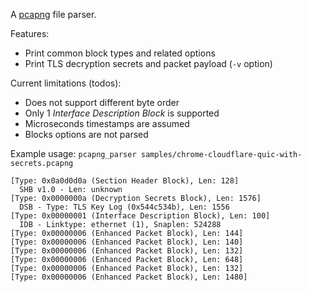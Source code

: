 A [pcapng](ttps://datatracker.ietf.org/doc/draft-tuexen-opsawg-pcapng) file parser.

Features:

- Print common block types and related options
- Print TLS decryption secrets and packet payload (`-v` option)

Current limitations (todos):

- Does not support different byte order
- Only 1 *Interface Description Block* is supported
- Microseconds timestamps are assumed
- Blocks options are not parsed

Example usage: `pcapng_parser samples/chrome-cloudflare-quic-with-secrets.pcapng`

```
[Type: 0x0a0d0d0a (Section Header Block), Len: 128]
  SHB v1.0 - Len: unknown
[Type: 0x0000000a (Decryption Secrets Block), Len: 1576]
  DSB - Type: TLS Key Log (0x544c534b), Len: 1556
[Type: 0x00000001 (Interface Description Block), Len: 100]
  IDB - Linktype: ethernet (1), Snaplen: 524288
[Type: 0x00000006 (Enhanced Packet Block), Len: 144]
[Type: 0x00000006 (Enhanced Packet Block), Len: 140]
[Type: 0x00000006 (Enhanced Packet Block), Len: 132]
[Type: 0x00000006 (Enhanced Packet Block), Len: 648]
[Type: 0x00000006 (Enhanced Packet Block), Len: 132]
[Type: 0x00000006 (Enhanced Packet Block), Len: 1480]
```
